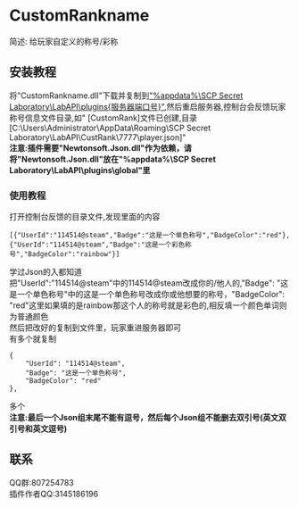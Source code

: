 # CustomRankname
简述: 给玩家自定义的称号/彩称
## 安装教程
将"CustomRankname.dll"下载并复制到<ins>"%appdata%\SCP Secret Laboratory\LabAPI\plugins\{服务器端口号}"</ins>,然后重启服务器,控制台会反馈玩家称号信息文件目录,如" [CustomRank]文件已创建,目录[C:\Users\Administrator\AppData\Roaming\SCP Secret Laboratory\LabAPI\CustRank\7777\player.json]"\
**注意:插件需要"Newtonsoft.Json.dll"作为依赖，请将"Newtonsoft.Json.dll"放在"%appdata%\SCP Secret Laboratory\LabAPI\plugins\global"里**
### 使用教程
打开控制台反馈的目录文件,发现里面的内容
```
[{"UserId":"114514@steam","Badge":"这是一个单色称号","BadgeColor":"red"},{"UserId":"114514@steam","Badge":"这是一个彩色称号","BadgeColor":"rainbow"}]
```
学过Json的入都知道\
把"UserId":"114514@steam"中的114514@steam改成你的/他人的,"Badge": "这是一个单色称号"中的这是一个单色称号改成你或他想要的称号，"BadgeColor": "red"这里如果填的是rainbow那这个人的称号就是彩色的,相反填一个颜色单词则为普通颜色\
然后把改好的复制到文件里，玩家重进服务器即可\
有多个就复制
```
{
    "UserId": "114514@steam",
    "Badge": "这是一个单色称号",
    "BadgeColor": "red"
},
```
多个\
**注意:最后一个Json组末尾不能有逗号，然后每个Json组不能删去双引号(英文双引号和英文逗号)**
## 联系
QQ群:807254783\
插件作者QQ:3145186196
